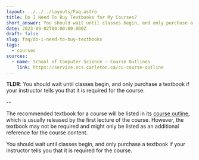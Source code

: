```yaml
---
layout: ../../../layouts/Faq.astro
title: Do I Need To Buy Textbooks for My Courses?
short_answer: You should wait until classes begin, and only purchase a textbook if your instructor tells you that it is required for the course.
date: 2023-09-02T00:00:00.000Z
draft: false
slug: faq/do-i-need-to-buy-textbooks
tags:
  - courses
sources:
  - name: School of Computer Science - Course Outlines
    link: https://service.scs.carleton.ca/cu-course-outline
---
```


**TLDR**: You should wait until classes begin, and only purchase a textbook if your instructor tells you that it is required for the course.

--

The recommended textbook for a course will be listed in its [course outline](https://service.scs.carleton.ca/cu-course-outline), which is usually released by the first lecture of the course. However, the textbook may not be required and might only be listed as an additional reference for the course content.

You should wait until classes begin, and only purchase a textbook if your instructor tells you that it is required for the course.
